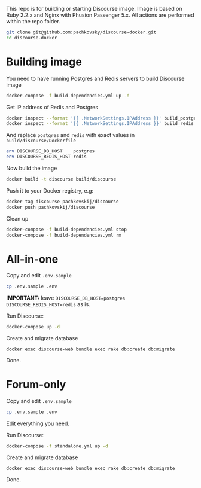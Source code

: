 This repo is for building or starting Discourse image. Image is based on Ruby 2.2.x and Nginx with Phusion Passenger 5.x.
All actions are performed within the repo folder.

```bash
git clone git@github.com:pachkovsky/discourse-docker.git
cd discourse-docker
```

# Building image

You need to have running Postgres and Redis servers to build Discourse image

```bash
docker-compose -f build-dependencies.yml up -d
```

Get IP address of Redis and Postgres

```bash
docker inspect --format '{{ .NetworkSettings.IPAddress }}' build_postgres
docker inspect --format '{{ .NetworkSettings.IPAddress }}' build_redis
```

And replace `postgres` and `redis` with exact values in `build/discourse/Dockerfile`

```bash
env DISCOURSE_DB_HOST    postgres
env DISCOURSE_REDIS_HOST redis
```

Now build the image

```bash
docker build -t discourse build/discourse
```

Push it to your Docker registry, e.g:

```bash
docker tag discourse pachkovskij/discourse
docker push pachkovskij/discourse
```

Clean up

```bash
docker-compose -f build-dependencies.yml stop
docker-compose -f build-dependencies.yml rm
```

# All-in-one

Copy and edit `.env.sample`

```bash
cp .env.sample .env
```

**IMPORTANT:** leave `DISCOURSE_DB_HOST=postgres` `DISCOURSE_REDIS_HOST=redis` as is.

Run Discourse:

```bash
docker-compose up -d
```

Create and migrate database
```
docker exec discourse-web bundle exec rake db:create db:migrate
```

Done.

# Forum-only

Copy and edit `.env.sample`

```bash
cp .env.sample .env
```

Edit everything you need.

Run Discourse:

```bash
docker-compose -f standalone.yml up -d
```

Create and migrate database
```
docker exec discourse-web bundle exec rake db:create db:migrate
```

Done.